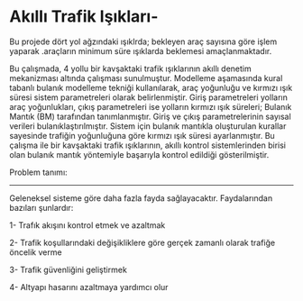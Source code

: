 # Akıllı Trafik Işıkları-

Bu projede dört yol ağzındaki ışıklrda; bekleyen araç sayısına göre işlem yaparak .araçların minimum süre ışıklarda beklemesi amaçlanmaktadır.

Bu çalışmada, 4 yollu bir kavşaktaki trafik ışıklarının akıllı denetim mekanizması altında çalışması sunulmuştur. Modelleme aşamasında kural tabanlı bulanık modelleme 
tekniği kullanılarak, araç yoğunluğu ve kırmızı ışık süresi sistem parametreleri olarak belirlenmiştir. Giriş parametreleri yolların araç yoğunlukları, çıkış parametreleri ise yolların kırmızı ışık süreleri; Bulanık Mantık (BM) tarafından tanımlanmıştır. Giriş ve çıkış parametrelerinin sayısal verileri bulanıklaştırılmıştır. Sistem için bulanık mantıkla oluşturulan kurallar sayesinde trafiğin yoğunluğuna göre kırmızı ışık süresi ayarlanmıştır. Bu çalışma ile bir kavşaktaki trafik ışıklarının, akıllı kontrol sistemlerinden birisi olan bulanık mantık yöntemiyle başarıyla kontrol edildiği gösterilmiştir.

Problem tanımı:
*************************************
Geleneksel sisteme göre daha fazla fayda sağlayacaktır. Faydalarından bazıları şunlardır:

1-	Trafık akışını kontrol etmek ve azaltmak

2-	Trafik koşullarındaki değişikliklere göre gerçek zamanlı olarak trafiğe öncelik verme

3-  Trafik güvenliğini geliştirmek

4-	Altyapı hasarını azaltmaya yardımcı olur 
